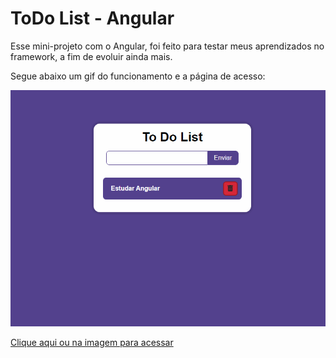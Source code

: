 <h1>ToDo List - Angular</h1>

Esse mini-projeto com o Angular, foi feito para testar meus aprendizados no framework, a fim de evoluir ainda mais.

Segue abaixo um gif do funcionamento e a página de acesso:

<a href="https://mats057.github.io/todoList-Angular/"><img src="./src/assets/todo-Test.gif" alt="Gif de funcionamento"></a>

<a href="https://mats057.github.io/todoList-Angular/">Clique aqui ou na imagem para acessar</a>
